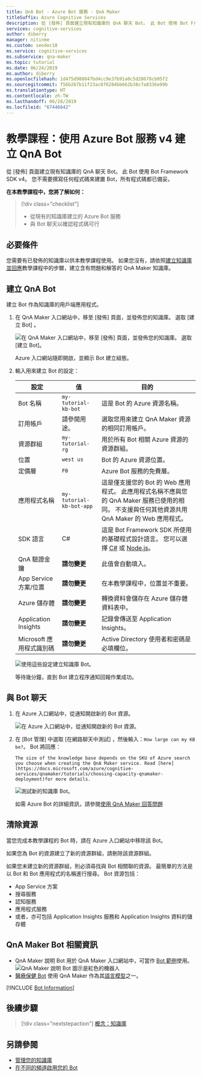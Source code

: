 ```yaml
---
title: QnA Bot - Azure Bot 服務 - QnA Maker
titleSuffix: Azure Cognitive Services
description: 從 [發佈] 頁面建立現有知識庫的 QnA 聊天 Bot。 此 Bot 使用 Bot Framework SDK v4。 您不需要撰寫任何程式碼來建置 Bot，所有程式碼都已備妥。
services: cognitive-services
author: diberry
manager: nitinme
ms.custom: seodec18
ms.service: cognitive-services
ms.subservice: qna-maker
ms.topic: tutorial
ms.date: 06/24/2019
ms.author: diberry
ms.openlocfilehash: 1d475d988847bd4cc9e37b91a0c5d28678cb05f2
ms.sourcegitcommit: f56b267b11f23ac8f6284bb662b38c7a8336e99b
ms.translationtype: HT
ms.contentlocale: zh-TW
ms.lasthandoff: 06/28/2019
ms.locfileid: "67446642"
---
```

# <a name="tutorial-create-a-qna-bot-with-azure-bot-service-v4"></a>教學課程：使用 Azure Bot 服務 v4 建立 QnA Bot

從 [發佈]  頁面建立現有知識庫的 QnA 聊天 Bot。 此 Bot 使用 Bot Framework SDK v4。 您不需要撰寫任何程式碼來建置 Bot，所有程式碼都已備妥。

**在本教學課程中，您將了解如何：**

<!-- green checkmark -->
> [!div class="checklist"]
> * 從現有的知識庫建立的 Azure Bot 服務
> * 與 Bot 聊天以確認程式碼可行 

## <a name="prerequisites"></a>必要條件

您需要有已發佈的知識庫以供本教學課程使用。 如果您沒有，請依照[建立知識庫並回應](create-publish-query-in-portal.md)教學課程中的步驟，建立含有問題和解答的 QnA Maker 知識庫。

<a name="create-a-knowledge-base-bot"></a>

## <a name="create-a-qna-bot"></a>建立 QnA Bot

建立 Bot 作為知識庫的用戶端應用程式。 

1. 在 QnA Maker 入口網站中，移至 [發佈]  頁面，並發佈您的知識庫。 選取 [建立 Bot]  。 

    ![在 QnA Maker 入口網站中，移至 [發佈] 頁面，並發佈您的知識庫。 選取 [建立 Bot]。](../media/qnamaker-tutorials-create-bot/create-bot-from-published-knowledge-base-page.png)

    Azure 入口網站隨即開啟，並顯示 Bot 建立組態。

1.  輸入用來建立 Bot 的設定：

    |設定|值|目的|
    |--|--|--|
    |Bot 名稱|`my-tutorial-kb-bot`|這是 Bot 的 Azure 資源名稱。|
    |訂用帳戶|請參閱用途。|選取您用來建立 QnA Maker 資源的相同訂用帳戶。|
    |資源群組|`my-tutorial-rg`|用於所有 Bot 相關 Azure 資源的資源群組。|
    |位置|`west us`|Bot 的 Azure 資源位置。|
    |定價層|`F0`|Azure Bot 服務的免費層。|
    |應用程式名稱|`my-tutorial-kb-bot-app`|這是僅支援您的 Bot 的 Web 應用程式。 此應用程式名稱不應與您的 QnA Maker 服務已使用的相同。 不支援與任何其他資源共用 QnA Maker 的 Web 應用程式。|
    |SDK 語言|C#|這是 Bot Framework SDK 所使用的基礎程式設計語言。 您可以選擇 [C#](https://github.com/Microsoft/botbuilder-dotnet) 或 [Node.js](https://github.com/Microsoft/botbuilder-js)。|
    |QnA 驗證金鑰|**請勿變更**|此值會自動填入。|
    |App Service 方案/位置|**請勿變更**|在本教學課程中，位置並不重要。|
    |Azure 儲存體|**請勿變更**|轉換資料會儲存在 Azure 儲存體資料表中。|
    |Application Insights|**請勿變更**|記錄會傳送至 Application Insights。|
    |Microsoft 應用程式識別碼|**請勿變更**|Active Directory 使用者和密碼是必填欄位。|

    ![使用這些設定建立知識庫 Bot。](../media/qnamaker-tutorials-create-bot/create-bot-from-published-knowledge-base.png)

    等待幾分鐘，直到 Bot 建立程序通知回報作業成功。

<a name="test-the-bot"></a>

## <a name="chat-with-the-bot"></a>與 Bot 聊天

1. 在 Azure 入口網站中，從通知開啟新的 Bot 資源。 

    ![在 Azure 入口網站中，從通知開啟新的 Bot 資源。](../media/qnamaker-tutorials-create-bot/azure-portal-notifications.png)

1. 在 [Bot 管理]  中選取 [在網路聊天中測試]  ，然後輸入：`How large can my KB be?`。 Bot 將回應： 


    `The size of the knowledge base depends on the SKU of Azure search you choose when creating the QnA Maker service. Read [here](https://docs.microsoft.com/azure/cognitive-services/qnamaker/tutorials/choosing-capacity-qnamaker-deployment)for more details.`


    ![測試新的知識庫 Bot。](../media/qnamaker-tutorial-create-publish-query-in-portal/test-bot-in-web-chat-in-azure-portal.png)

    如需 Azure Bot 的詳細資訊，請參閱[使用 QnA Maker 回答問題](https://docs.microsoft.com/azure/bot-service/bot-builder-howto-qna?view=azure-bot-service-4.0&tabs=cs)

## <a name="clean-up-resources"></a>清除資源

當您完成本教學課程的 Bot 時，請在 Azure 入口網站中移除該 Bot。 

如果您為 Bot 的資源建立了新的資源群組，請刪除該資源群組。 

如果您未建立新的資源群組，則必須尋找與 Bot 相關聯的資源。 最簡單的方法是以 Bot 和 Bot 應用程式的名稱進行搜尋。 Bot 資源包括：

* App Service 方案
* 搜尋服務
* 認知服務
* 應用程式服務
* 或者，亦可包括 Application Insights 服務和 Application Insights 資料的儲存體


## <a name="related-to-qna-maker-bots"></a>QnA Maker Bot 相關資訊

* QnA Maker 說明 Bot 用於 QnA Maker 入口網站中，可當作 [Bot 範例](https://github.com/Microsoft/BotBuilder-Samples/tree/master/experimental/csharp_dotnetcore/qnamaker-support-bot)使用。
    ![QnA Maker 說明 Bot 圖示是紅色的機器人](../media/qnamaker-tutorials-create-bot/answer-bot-icon.PNG)
* [醫療保健 Bot](https://docs.microsoft.com/HealthBot/qna_model_howto) 使用 QnA Maker 作為其[語言模型](https://docs.microsoft.com/HealthBot/qna_model_howto)之一。


[!INCLUDE [Bot Information](../../../../includes/cognitive-services-qnamaker-luis-bot-info.md)]

## <a name="next-steps"></a>後續步驟

> [!div class="nextstepaction"]
> [概念：知識庫](../concepts/knowledge-base.md)

## <a name="see-also"></a>另請參閱

- [管理您的知識庫](https://qnamaker.ai)
- [在不同的頻道啟用您的 Bot](https://docs.microsoft.com/azure/bot-service/bot-service-manage-channels)
